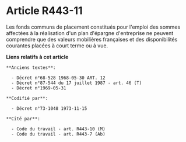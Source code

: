 # Article R443-11

Les fonds communs de placement constitués pour l'emploi des sommes affectées à la réalisation d'un plan d'épargne
d'entreprise ne peuvent comprendre que des valeurs mobilières françaises et des disponibilités courantes placées à court
terme ou à vue.

**Liens relatifs à cet article**

	**Anciens textes**:

	  - Décret n°68-528 1968-05-30 ART. 12
	  - Décret n°87-544 du 17 juillet 1987 - art. 46 (T)
	  - Décret n°1969-05-31

	**Codifié par**:

	  - Décret n°73-1048 1973-11-15

	**Cité par**:

	  - Code du travail - art. R443-10 (M)
	  - Code du travail - art. R443-7 (Ab)
